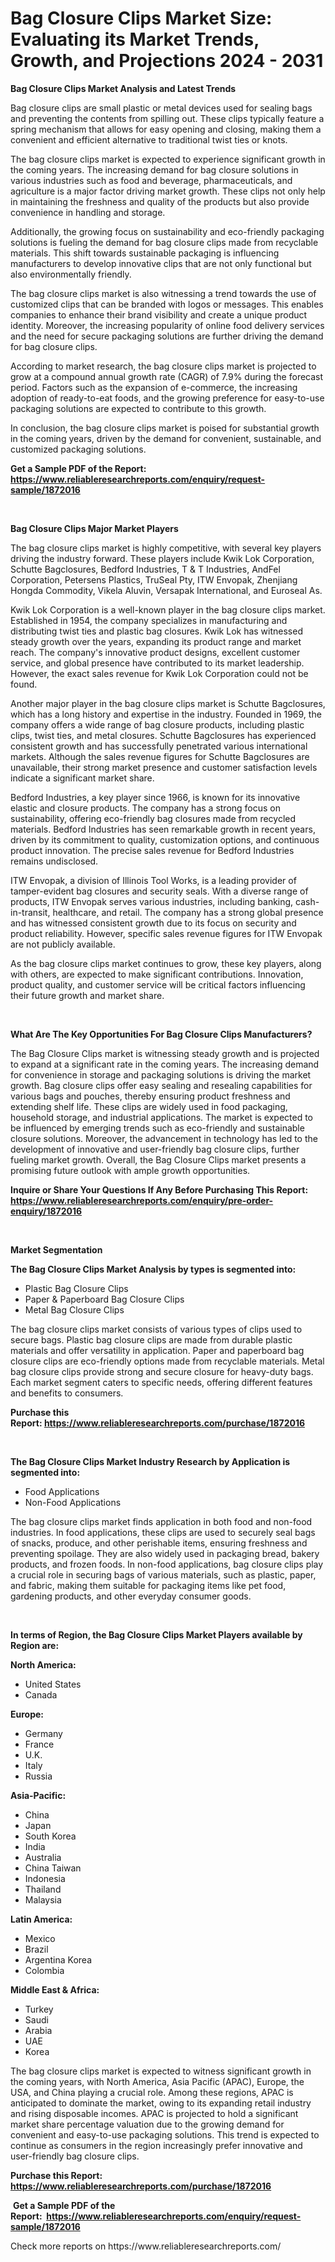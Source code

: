 <p><h1>Bag Closure Clips Market Size: Evaluating its Market Trends, Growth, and Projections 2024 - 2031</h1></p><p><strong>Bag Closure Clips Market Analysis and Latest Trends</strong></p>
<p><p>Bag closure clips are small plastic or metal devices used for sealing bags and preventing the contents from spilling out. These clips typically feature a spring mechanism that allows for easy opening and closing, making them a convenient and efficient alternative to traditional twist ties or knots.</p><p>The bag closure clips market is expected to experience significant growth in the coming years. The increasing demand for bag closure solutions in various industries such as food and beverage, pharmaceuticals, and agriculture is a major factor driving market growth. These clips not only help in maintaining the freshness and quality of the products but also provide convenience in handling and storage.</p><p>Additionally, the growing focus on sustainability and eco-friendly packaging solutions is fueling the demand for bag closure clips made from recyclable materials. This shift towards sustainable packaging is influencing manufacturers to develop innovative clips that are not only functional but also environmentally friendly.</p><p>The bag closure clips market is also witnessing a trend towards the use of customized clips that can be branded with logos or messages. This enables companies to enhance their brand visibility and create a unique product identity. Moreover, the increasing popularity of online food delivery services and the need for secure packaging solutions are further driving the demand for bag closure clips.</p><p>According to market research, the bag closure clips market is projected to grow at a compound annual growth rate (CAGR) of 7.9% during the forecast period. Factors such as the expansion of e-commerce, the increasing adoption of ready-to-eat foods, and the growing preference for easy-to-use packaging solutions are expected to contribute to this growth.</p><p>In conclusion, the bag closure clips market is poised for substantial growth in the coming years, driven by the demand for convenient, sustainable, and customized packaging solutions.</p></p>
<p><strong>Get a Sample PDF of the Report:&nbsp; <a href="https://www.reliableresearchreports.com/enquiry/request-sample/1872016">https://www.reliableresearchreports.com/enquiry/request-sample/1872016</a></strong></p>
<p>&nbsp;</p>
<p><strong>Bag Closure Clips Major Market Players</strong></p>
<p><p>The bag closure clips market is highly competitive, with several key players driving the industry forward. These players include Kwik Lok Corporation, Schutte Bagclosures, Bedford Industries, T & T Industries, AndFel Corporation, Petersens Plastics, TruSeal Pty, ITW Envopak, Zhenjiang Hongda Commodity, Vikela Aluvin, Versapak International, and Euroseal As.</p><p>Kwik Lok Corporation is a well-known player in the bag closure clips market. Established in 1954, the company specializes in manufacturing and distributing twist ties and plastic bag closures. Kwik Lok has witnessed steady growth over the years, expanding its product range and market reach. The company's innovative product designs, excellent customer service, and global presence have contributed to its market leadership. However, the exact sales revenue for Kwik Lok Corporation could not be found.</p><p>Another major player in the bag closure clips market is Schutte Bagclosures, which has a long history and expertise in the industry. Founded in 1969, the company offers a wide range of bag closure products, including plastic clips, twist ties, and metal closures. Schutte Bagclosures has experienced consistent growth and has successfully penetrated various international markets. Although the sales revenue figures for Schutte Bagclosures are unavailable, their strong market presence and customer satisfaction levels indicate a significant market share.</p><p>Bedford Industries, a key player since 1966, is known for its innovative elastic and closure products. The company has a strong focus on sustainability, offering eco-friendly bag closures made from recycled materials. Bedford Industries has seen remarkable growth in recent years, driven by its commitment to quality, customization options, and continuous product innovation. The precise sales revenue for Bedford Industries remains undisclosed.</p><p>ITW Envopak, a division of Illinois Tool Works, is a leading provider of tamper-evident bag closures and security seals. With a diverse range of products, ITW Envopak serves various industries, including banking, cash-in-transit, healthcare, and retail. The company has a strong global presence and has witnessed consistent growth due to its focus on security and product reliability. However, specific sales revenue figures for ITW Envopak are not publicly available.</p><p>As the bag closure clips market continues to grow, these key players, along with others, are expected to make significant contributions. Innovation, product quality, and customer service will be critical factors influencing their future growth and market share.</p></p>
<p>&nbsp;</p>
<p><strong>What Are The Key Opportunities For Bag Closure Clips Manufacturers?</strong></p>
<p><p>The Bag Closure Clips market is witnessing steady growth and is projected to expand at a significant rate in the coming years. The increasing demand for convenience in storage and packaging solutions is driving the market growth. Bag closure clips offer easy sealing and resealing capabilities for various bags and pouches, thereby ensuring product freshness and extending shelf life. These clips are widely used in food packaging, household storage, and industrial applications. The market is expected to be influenced by emerging trends such as eco-friendly and sustainable closure solutions. Moreover, the advancement in technology has led to the development of innovative and user-friendly bag closure clips, further fueling market growth. Overall, the Bag Closure Clips market presents a promising future outlook with ample growth opportunities.</p></p>
<p><strong>Inquire or Share Your Questions If Any Before Purchasing This Report: <a href="https://www.reliableresearchreports.com/enquiry/pre-order-enquiry/1872016">https://www.reliableresearchreports.com/enquiry/pre-order-enquiry/1872016</a></strong></p>
<p>&nbsp;</p>
<p><strong>Market Segmentation</strong></p>
<p><strong>The Bag Closure Clips Market Analysis by types is segmented into:</strong></p>
<p><ul><li>Plastic Bag Closure Clips</li><li>Paper & Paperboard Bag Closure Clips</li><li>Metal Bag Closure Clips</li></ul></p>
<p><p>The bag closure clips market consists of various types of clips used to secure bags. Plastic bag closure clips are made from durable plastic materials and offer versatility in application. Paper and paperboard bag closure clips are eco-friendly options made from recyclable materials. Metal bag closure clips provide strong and secure closure for heavy-duty bags. Each market segment caters to specific needs, offering different features and benefits to consumers.</p></p>
<p><strong>Purchase this Report:&nbsp;<a href="https://www.reliableresearchreports.com/purchase/1872016">https://www.reliableresearchreports.com/purchase/1872016</a></strong></p>
<p>&nbsp;</p>
<p><strong>The Bag Closure Clips Market Industry Research by Application is segmented into:</strong></p>
<p><ul><li>Food Applications</li><li>Non-Food Applications</li></ul></p>
<p><p>The bag closure clips market finds application in both food and non-food industries. In food applications, these clips are used to securely seal bags of snacks, produce, and other perishable items, ensuring freshness and preventing spoilage. They are also widely used in packaging bread, bakery products, and frozen foods. In non-food applications, bag closure clips play a crucial role in securing bags of various materials, such as plastic, paper, and fabric, making them suitable for packaging items like pet food, gardening products, and other everyday consumer goods.</p></p>
<p>&nbsp;</p>
<p><strong>In terms of Region, the Bag Closure Clips Market Players available by Region are:</strong></p>
<p>
    <p> <strong> North America: </strong>
        <ul>
            <li>United States</li>
            <li>Canada</li>
        </ul>
        </p> 
    <p> <strong> Europe: </strong>
        <ul>
            <li>Germany</li>
            <li>France</li>
            <li>U.K.</li>
            <li>Italy</li>
            <li>Russia</li>
        </ul>
        </p> 
    <p> <strong> Asia-Pacific: </strong>
        <ul>
            <li>China</li>
            <li>Japan</li>
            <li>South Korea</li>
            <li>India</li>
            <li>Australia</li>
            <li>China Taiwan</li>
            <li>Indonesia</li>
            <li>Thailand</li>
            <li>Malaysia</li>
        </ul>
        </p> 
    <p> <strong> Latin America: </strong>
        <ul>
            <li>Mexico</li>
            <li>Brazil</li>
            <li>Argentina Korea</li>
            <li>Colombia</li>
        </ul>
        </p> 
    <p> <strong> Middle East & Africa: </strong>
        <ul>
            <li>Turkey</li>
            <li>Saudi</li>
            <li>Arabia</li>
            <li>UAE</li>
            <li>Korea</li>
        </ul>
    </p>
    </p>
<p><p>The bag closure clips market is expected to witness significant growth in the coming years, with North America, Asia Pacific (APAC), Europe, the USA, and China playing a crucial role. Among these regions, APAC is anticipated to dominate the market, owing to its expanding retail industry and rising disposable incomes. APAC is projected to hold a significant market share percentage valuation due to the growing demand for convenient and easy-to-use packaging solutions. This trend is expected to continue as consumers in the region increasingly prefer innovative and user-friendly bag closure clips.</p></p>
<p><strong>Purchase this Report: <a href="https://www.reliableresearchreports.com/purchase/1872016">https://www.reliableresearchreports.com/purchase/1872016</a></strong></p>
<p>&nbsp;<strong>Get a Sample PDF of the Report:&nbsp;&nbsp;<a href="https://www.reliableresearchreports.com/enquiry/request-sample/1872016">https://www.reliableresearchreports.com/enquiry/request-sample/1872016</a></strong></p>
<p><strong></strong></p>
<p>Check more reports on https://www.reliableresearchreports.com/</p>